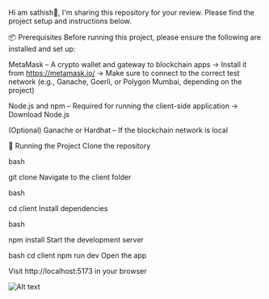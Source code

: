 Hi am sathish👋,
I'm sharing this repository for your review. Please find the project setup and instructions below.

📦 Prerequisites
Before running this project, please ensure the following are installed and set up:

MetaMask – A crypto wallet and gateway to blockchain apps
→ Install it from https://metamask.io/
→ Make sure to connect to the correct test network (e.g., Ganache, Goerli, or Polygon Mumbai, depending on the project)

Node.js and npm – Required for running the client-side application
→ Download Node.js

(Optional) Ganache or Hardhat – If the blockchain network is local

🚀 Running the Project
Clone the repository

bash

git clone <repository-url>
Navigate to the client folder

bash

cd client
Install dependencies

bash

npm install
Start the development server

bash
cd client
npm run dev
Open the app

Visit http://localhost:5173 in your browser


![Alt text](URL_to_image)
